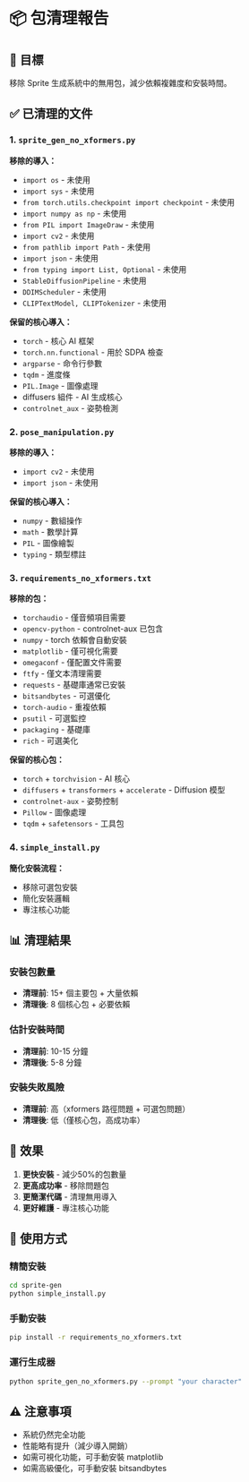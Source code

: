 # 📦 包清理報告

## 🎯 目標
移除 Sprite 生成系統中的無用包，減少依賴複雜度和安裝時間。

## ✅ 已清理的文件

### 1. `sprite_gen_no_xformers.py`
**移除的導入：**
- `import os` - 未使用
- `import sys` - 未使用  
- `from torch.utils.checkpoint import checkpoint` - 未使用
- `import numpy as np` - 未使用
- `from PIL import ImageDraw` - 未使用
- `import cv2` - 未使用
- `from pathlib import Path` - 未使用
- `import json` - 未使用
- `from typing import List, Optional` - 未使用
- `StableDiffusionPipeline` - 未使用
- `DDIMScheduler` - 未使用
- `CLIPTextModel, CLIPTokenizer` - 未使用

**保留的核心導入：**
- `torch` - 核心 AI 框架
- `torch.nn.functional` - 用於 SDPA 檢查
- `argparse` - 命令行參數
- `tqdm` - 進度條
- `PIL.Image` - 圖像處理
- diffusers 組件 - AI 生成核心
- `controlnet_aux` - 姿勢檢測

### 2. `pose_manipulation.py`
**移除的導入：**
- `import cv2` - 未使用
- `import json` - 未使用

**保留的核心導入：**
- `numpy` - 數組操作
- `math` - 數學計算
- `PIL` - 圖像繪製
- `typing` - 類型標註

### 3. `requirements_no_xformers.txt`
**移除的包：**
- `torchaudio` - 僅音頻項目需要
- `opencv-python` - controlnet-aux 已包含
- `numpy` - torch 依賴會自動安裝
- `matplotlib` - 僅可視化需要
- `omegaconf` - 僅配置文件需要
- `ftfy` - 僅文本清理需要
- `requests` - 基礎庫通常已安裝
- `bitsandbytes` - 可選優化
- `torch-audio` - 重複依賴
- `psutil` - 可選監控
- `packaging` - 基礎庫
- `rich` - 可選美化

**保留的核心包：**
- `torch` + `torchvision` - AI 核心
- `diffusers` + `transformers` + `accelerate` - Diffusion 模型
- `controlnet-aux` - 姿勢控制
- `Pillow` - 圖像處理
- `tqdm` + `safetensors` - 工具包

### 4. `simple_install.py`
**簡化安裝流程：**
- 移除可選包安裝
- 簡化安裝邏輯
- 專注核心功能

## 📊 清理結果

### 安裝包數量
- **清理前**: 15+ 個主要包 + 大量依賴
- **清理後**: 8 個核心包 + 必要依賴

### 估計安裝時間
- **清理前**: 10-15 分鐘
- **清理後**: 5-8 分鐘

### 安裝失敗風險
- **清理前**: 高（xformers 路徑問題 + 可選包問題）
- **清理後**: 低（僅核心包，高成功率）

## 🎉 效果

1. **更快安裝** - 減少50%的包數量
2. **更高成功率** - 移除問題包
3. **更簡潔代碼** - 清理無用導入
4. **更好維護** - 專注核心功能

## 🔧 使用方式

### 精簡安裝
```bash
cd sprite-gen
python simple_install.py
```

### 手動安裝
```bash
pip install -r requirements_no_xformers.txt
```

### 運行生成器
```bash
python sprite_gen_no_xformers.py --prompt "your character"
```

## ⚠️ 注意事項

- 系統仍然完全功能
- 性能略有提升（減少導入開銷）
- 如需可視化功能，可手動安裝 matplotlib
- 如需高級優化，可手動安裝 bitsandbytes 